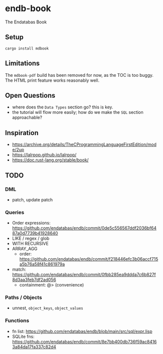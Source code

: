 # endb-book

The Endatabas Book

## Setup

```
cargo install mdbook
```

## Limitations

The `mdbook-pdf` build has been removed for now, as the TOC is too buggy.
The HTML print feature works reasonably well.

## Open Questions

* where does the `Data Types` section go? this is key.
* the tutorial will flow more easily; how do we make the `SQL` section approachable?

## Inspiration

* https://archive.org/details/TheCProgrammingLanguageFirstEdition/mode/2up
* https://lalrpop.github.io/lalrpop/
* https://doc.rust-lang.org/stable/book/


## TODO

### DML

* patch, update patch

### Queries

* Order expressions: https://github.com/endatabas/endb/commit/0de5c556567ddf2036bf6487a0d7739b41928640
* LIKE / regex / glob
* WITH RECURSIVE
* ARRAY_AGG
    * order: https://github.com/endatabas/endb/commit/f218446efc3b06accf715a5b76a58f41c861979a
* match: https://github.com/endatabas/endb/commit/0fbb285ea9ddda7c6b827f8d3aa3feb7df2ad056
    * containment: @> (convenience)

### Paths / Objects

* unnest, `object_keys`, `object_values`

### Functions

* fn list: https://github.com/endatabas/endb/blob/main/src/sql/expr.lisp
* SQLite fns: https://github.com/endatabas/endb/commit/8e7bb400db736f59ac84163a84da17fa337c82d4
